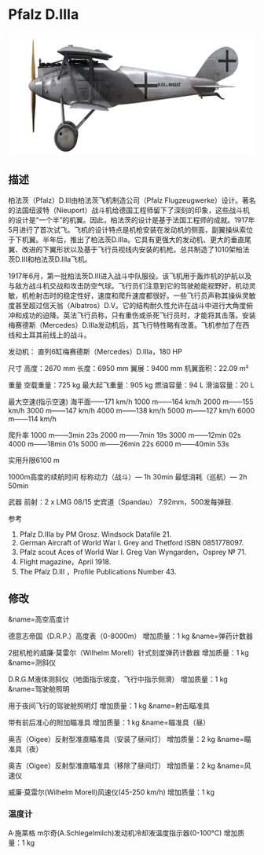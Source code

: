 # Pfalz D.IIIa

![pfalzd3a](../images/pfalzd3a.png)

## 描述

柏法茨（Pfalz）D.III由柏法茨飞机制造公司（Pfalz Flugzeugwerke）设计。著名的法国纽波特（Nieuport）战斗机给德国工程师留下了深刻的印象，这些战斗机的设计是“一个半”的机翼。因此，柏法茨的设计是基于法国工程师的成就。1917年5月进行了首次试飞。飞机的设计特点是机枪安装在发动机的侧面，副翼操纵索位于下机翼。半年后，推出了柏法茨D.IIIa。它具有更强大的发动机、更大的垂直尾翼、改进的下翼形状以及基于飞行员视线内安装的机枪。总共制造了1010架柏法茨D.III和柏法茨D.IIIa飞机。 

1917年6月，第一批柏法茨D.III进入战斗中队服役。该飞机用于轰炸机的护航以及与敌方战斗机交战和攻击防空气球。飞行员们注意到它的驾驶舱能视野好，机动灵敏，机枪射击时的稳定性好，速度和爬升速度都很好。一些飞行员声称其操纵灵敏度甚至超过信天翁（Albatros）D.V。它的结构耐久性允许在战斗中进行大角度俯冲和成功的迫降。英法飞行员称，只有重伤或杀死飞行员时，才能将其击落。安装梅赛德斯（Mercedes）D.IIIa发动机后，其飞行特性略有改善。飞机参加了在西线和土耳其前线上的战斗。 


发动机： 直列6缸梅赛德斯（Mercedes）D.IIIa，180 HP

尺寸
高度：2670 mm
长度：6950 mm
翼展：9400 mm
机翼面积：22.09 m²

重量
空载重量：725 kg
最大起飞重量：905 kg
燃油容量：94 L
滑油容量：20 L

最大空速(指示空速)
海平面——171 km/h
1000 m——164 km/h
2000 m——155 km/h
3000 m——147 km/h
4000 m——138 km/h
5000 m——127 km/h
6000 m——114 km/h

爬升率
1000 m——3min 23s
2000 m——7min 19s
3000 m——12min 02s
4000 m——18min 01s
5000 m——26min 22s
6000 m——40min 53s

实用升限6100 m

1000m高度的续航时间
标称动力（战斗）— 1h 30min
最低消耗（巡航）— 2h 50min

武器
前射：2 х LMG 08/15 史宾道（Spandau） 7.92mm，500发每弹鼓.

参考
1) Pfalz D.IIIa by PM Grosz. Windsock Datafile 21.
2) German Aircraft of World War I. Grey and Thetford ISBN 0851778097.
3) Pfalz scout Aces of World War I.  Greg Van Wyngarden，Osprey № 71.
4) Flight magazine，April 1918.
5) The Pfalz D.III ，Profile Publications Number 43.

## 修改
&name=高空高度计

德意志帝国（D.R.P.）高度表（0-8000m）
增加质量：1 kg
&name=弹药计数器

2挺机枪的威廉·莫雷尔（Wilhelm Morell）针式刻度弹药计数器
增加质量：1 kg
&name=测斜仪

D.R.G.M液体测斜仪（地面指示坡度，飞行中指示侧滑）
增加质量：1 kg
&name=驾驶舱照明

用于夜间飞行的驾驶舱照明灯
增加质量：1 kg
&name=射击瞄准具

带有前后准心的附加瞄准具
增加质量：1 kg
&name=瞄准具（昼）

奥吉（Oigee）反射型准直瞄准具（安装了昼间灯）
增加质量：2 kg
&name=瞄准具（夜）

奥吉（Oigee）反射型准直瞄准具（移除了昼间灯）
增加质量：2 kg
&name=风速仪

威廉·莫雷尔(Wilhelm Morell)风速仪(45-250 km/h)
增加质量：1 kg

### 温度计

A·施莱格 m尔奇(A.Schlegelmilch)发动机冷却液温度指示器(0-100℃)
增加质量：1 kg
